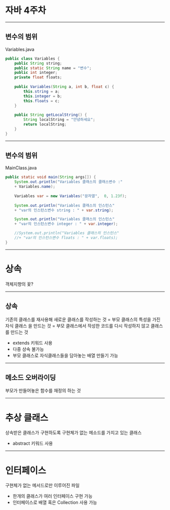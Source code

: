 <!-- $theme: default -->

# 자바 4주차 

---

## 변수의 범위 

Variables.java

```java
public class Variables {
    public String string; 
    public static String name = "변수";
    public int integer;
    private float floats;
	
    public Variables(String a, int b, float c) {
        this.string = a;
        this.integer = b;
        this.floats = c;
    }
	
    public String getLocalString() {
        String localString = "안녕하세요";
        return localString;
    }
}
```

---

## 변수의 범위 

MainClass.java

```java
public static void main(String args[]) {     
    System.out.println("Variables 클래스의 클래스변수 :"
    + Variables.name);	
    
    Variables var = new Variables("문자열",  0, 1.23f);
        
    System.out.println("Variables 클래스의 인스턴스" 
    + "var의 인스턴스변수 string : " + var.string);

    System.out.println("Variables 클래스의 인스턴스" 
    + "var의 인스턴스변수 integer : " + var.integer);

    //System.out.println("Variables 클래스의 인스턴스" 
    //+ "var의 인스턴스변수 floats : " + var.floats);
}
```

---

# 상속 
객체지향의 꽃? 

---

## 상속 
기존의 클래스를 재사용해 새로운 클래스를 작성하는 것 
\= 부모 클래스의 특성을 가진 자식 클래스 을 만드는 것 
\= 부모 클래스에서 작성한 코드를 다시 작성하지 않고 클래스를 만드는 것  

- extends 키워드 사용
- 다중 상속 불가능 
- 부모 클래스로 자식클래스들을 담아놓는 배열 만들기 가능 

---

## 메소드 오버라이딩 

부모가 만들어놓은 함수를 재정의 하는 것 

---

# 추상 클래스 
상속받은 클래스가 구현하도록 구현체가 없는 메소드를 가지고 있는 클래스

- abstract 키워드 사용 
---

# 인터페이스 
구현체가 없는 메서드로만 이루어진 파일 

- 한개의 클래스가 여러 인터페이스 구현 가능 
- 인터페이스로 배열 혹은 Collection 사용 가능 
